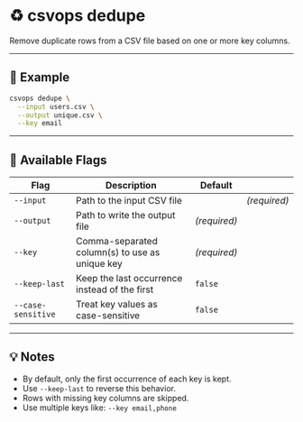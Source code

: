 # ♻️ csvops dedupe

Remove duplicate rows from a CSV file based on one or more key columns.

---

## 🧪 Example

```bash
csvops dedupe \
  --input users.csv \
  --output unique.csv \
  --key email
```

---

## 🔧 Available Flags

| Flag               | Description                                    | Default      |              |
| ------------------ | ---------------------------------------------- | ------------ | ------------ |
| `--input`          | Path to the input CSV file                     |              | *(required)* |
| `--output`         | Path to write the output file                  | *(required)* |              |
| `--key`            | Comma-separated column(s) to use as unique key | *(required)* |              |
| `--keep-last`      | Keep the last occurrence instead of the first  | `false`      |              |
| `--case-sensitive` | Treat key values as case-sensitive             | `false`      |              |

---

## 💡 Notes

- By default, only the first occurrence of each key is kept.
- Use `--keep-last` to reverse this behavior.
- Rows with missing key columns are skipped.
- Use multiple keys like: `--key email,phone`

